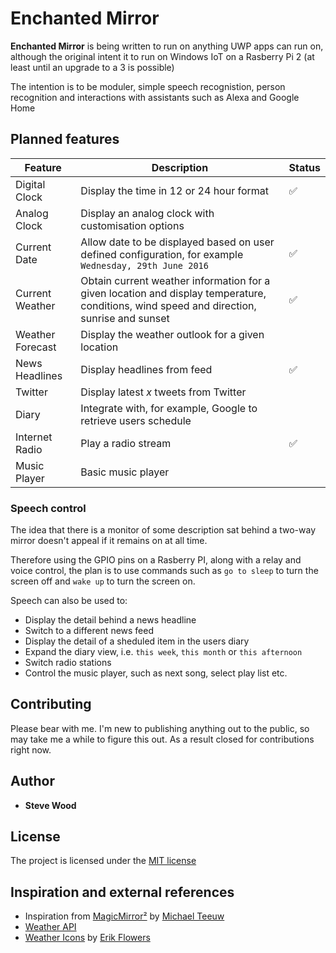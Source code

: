 # Enchanted Mirror
**Enchanted Mirror** is being written to run on anything UWP apps can run on, although the original intent it to run on Windows IoT on a Rasberry Pi 2 (at least until an upgrade to a 3 is possible)

The intention is to be moduler, simple speech recognistion, person recognition and interactions with assistants such as Alexa and Google Home

## Planned features
|**Feature**|**Description**|**Status**|
|---|---|---|
|Digital Clock|Display the time in 12 or 24 hour format|:white_check_mark:|
|Analog Clock|Display an analog clock with customisation options||
|Current Date|Allow date to be displayed based on user defined configuration, for example `Wednesday, 29th June 2016`|:white_check_mark:|
|Current Weather|Obtain current weather information for a given location and display temperature, conditions, wind speed and direction, sunrise and sunset|:white_check_mark:|
|Weather Forecast|Display the weather outlook for a given location||
|News Headlines|Display headlines from feed|:white_check_mark:|
|Twitter|Display latest *x* tweets from Twitter||
|Diary|Integrate with, for example, Google to retrieve users schedule||
|Internet Radio|Play a radio stream|:white_check_mark:|
|Music Player|Basic music player||

### Speech control
The idea that there is a monitor of some description sat behind a two-way mirror doesn't appeal if it remains on at all time.

Therefore using the GPIO pins on a Rasberry PI, along with a relay and voice control, the plan is to use commands such as `go to sleep` to turn the screen off and `wake up` to turn the screen on.

Speech can also be used to:
* Display the detail behind a news headline
* Switch to a different news feed
* Display the detail of a sheduled item in the users diary
* Expand the diary view, i.e. `this week`, `this month` or `this afternoon`
* Switch radio stations
* Control the music player, such as next song, select play list etc.


## Contributing
Please bear with me. I'm new to publishing anything out to the public, so may take me a while to figure this out. As a result closed for contributions right now.

## Author
* **Steve Wood**

## License
The project is licensed under the [MIT license](LICENSE.MD)

## Inspiration and external references
* Inspiration from [MagicMirror²](https://github.com/MichMich/MagicMirror) by [Michael Teeuw](https://github.com/MichMich)
* [Weather API](https://openweathermap.org/api)
* [Weather Icons](http://erikflowers.github.io/weather-icons/) by [Erik Flowers](https://github.com/erikflowers)
